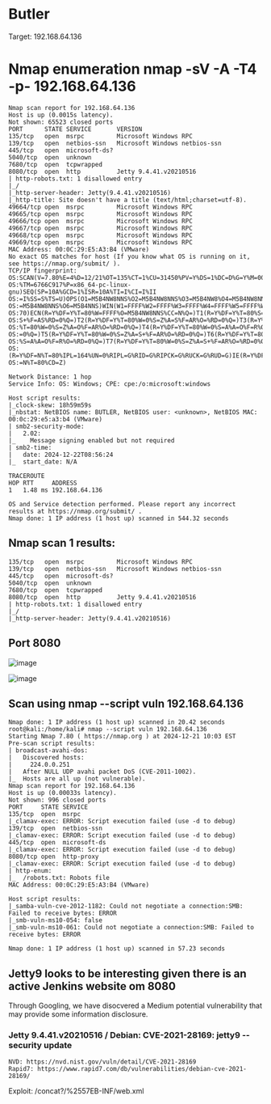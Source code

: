 # Butler

Target: 192.168.64.136

# Nmap enumeration nmap -sV -A -T4 -p- 192.168.64.136
    Nmap scan report for 192.168.64.136                                                        
    Host is up (0.0015s latency).                                                              
    Not shown: 65523 closed ports                                                              
    PORT      STATE SERVICE       VERSION                                                      
    135/tcp   open  msrpc         Microsoft Windows RPC                                        
    139/tcp   open  netbios-ssn   Microsoft Windows netbios-ssn                                
    445/tcp   open  microsoft-ds?                                                              
    5040/tcp  open  unknown                                                                    
    7680/tcp  open  tcpwrapped                                                                 
    8080/tcp  open  http          Jetty 9.4.41.v20210516                                       
    | http-robots.txt: 1 disallowed entry                                                      
    |_/
    |_http-server-header: Jetty(9.4.41.v20210516)
    |_http-title: Site doesn't have a title (text/html;charset=utf-8).
    49664/tcp open  msrpc         Microsoft Windows RPC
    49665/tcp open  msrpc         Microsoft Windows RPC
    49666/tcp open  msrpc         Microsoft Windows RPC
    49667/tcp open  msrpc         Microsoft Windows RPC
    49668/tcp open  msrpc         Microsoft Windows RPC
    49669/tcp open  msrpc         Microsoft Windows RPC
    MAC Address: 00:0C:29:E5:A3:B4 (VMware)
    No exact OS matches for host (If you know what OS is running on it, see https://nmap.org/submit/ ).
    TCP/IP fingerprint:
    OS:SCAN(V=7.80%E=4%D=12/21%OT=135%CT=1%CU=31450%PV=Y%DS=1%DC=D%G=Y%M=000C29
    OS:%TM=6766C917%P=x86_64-pc-linux-gnu)SEQ(SP=10A%GCD=1%ISR=10A%TI=I%CI=I%II
    OS:=I%SS=S%TS=U)OPS(O1=M5B4NW8NNS%O2=M5B4NW8NNS%O3=M5B4NW8%O4=M5B4NW8NNS%O5
    OS:=M5B4NW8NNS%O6=M5B4NNS)WIN(W1=FFFF%W2=FFFF%W3=FFFF%W4=FFFF%W5=FFFF%W6=FF
    OS:70)ECN(R=Y%DF=Y%T=80%W=FFFF%O=M5B4NW8NNS%CC=N%Q=)T1(R=Y%DF=Y%T=80%S=O%A=
    OS:S+%F=AS%RD=0%Q=)T2(R=Y%DF=Y%T=80%W=0%S=Z%A=S%F=AR%O=%RD=0%Q=)T3(R=Y%DF=Y
    OS:%T=80%W=0%S=Z%A=O%F=AR%O=%RD=0%Q=)T4(R=Y%DF=Y%T=80%W=0%S=A%A=O%F=R%O=%RD
    OS:=0%Q=)T5(R=Y%DF=Y%T=80%W=0%S=Z%A=S+%F=AR%O=%RD=0%Q=)T6(R=Y%DF=Y%T=80%W=0
    OS:%S=A%A=O%F=R%O=%RD=0%Q=)T7(R=Y%DF=Y%T=80%W=0%S=Z%A=S+%F=AR%O=%RD=0%Q=)U1
    OS:(R=Y%DF=N%T=80%IPL=164%UN=0%RIPL=G%RID=G%RIPCK=G%RUCK=G%RUD=G)IE(R=Y%DFI
    OS:=N%T=80%CD=Z)
    
    Network Distance: 1 hop
    Service Info: OS: Windows; CPE: cpe:/o:microsoft:windows
    
    Host script results:
    |_clock-skew: 18h59m59s
    |_nbstat: NetBIOS name: BUTLER, NetBIOS user: <unknown>, NetBIOS MAC: 00:0c:29:e5:a3:b4 (VMware)
    | smb2-security-mode: 
    |   2.02: 
    |_    Message signing enabled but not required
    | smb2-time: 
    |   date: 2024-12-22T08:56:24
    |_  start_date: N/A
    
    TRACEROUTE
    HOP RTT     ADDRESS
    1   1.48 ms 192.168.64.136
    
    OS and Service detection performed. Please report any incorrect results at https://nmap.org/submit/ .
    Nmap done: 1 IP address (1 host up) scanned in 544.32 seconds

## Nmap scan 1 results:
    135/tcp   open  msrpc         Microsoft Windows RPC                                        
    139/tcp   open  netbios-ssn   Microsoft Windows netbios-ssn                                
    445/tcp   open  microsoft-ds?                                                              
    5040/tcp  open  unknown                                                                    
    7680/tcp  open  tcpwrapped                                                                 
    8080/tcp  open  http          Jetty 9.4.41.v20210516                                       
    | http-robots.txt: 1 disallowed entry                                                      
    |_/
    |_http-server-header: Jetty(9.4.41.v20210516)
    
## Port 8080 
![image](https://github.com/user-attachments/assets/3c70c2f7-dcf9-4851-a86a-2736dcfa0199)

![image](https://github.com/user-attachments/assets/52a631a1-0dfe-4082-a915-dea8619810d1)

## Scan using nmap --script vuln 192.168.64.136
    Nmap done: 1 IP address (1 host up) scanned in 20.42 seconds
    root@kali:/home/kali# nmap --script vuln 192.168.64.136
    Starting Nmap 7.80 ( https://nmap.org ) at 2024-12-21 10:03 EST
    Pre-scan script results:
    | broadcast-avahi-dos: 
    |   Discovered hosts:
    |     224.0.0.251
    |   After NULL UDP avahi packet DoS (CVE-2011-1002).
    |_  Hosts are all up (not vulnerable).
    Nmap scan report for 192.168.64.136
    Host is up (0.00033s latency).
    Not shown: 996 closed ports
    PORT     STATE SERVICE
    135/tcp  open  msrpc
    |_clamav-exec: ERROR: Script execution failed (use -d to debug)
    139/tcp  open  netbios-ssn
    |_clamav-exec: ERROR: Script execution failed (use -d to debug)
    445/tcp  open  microsoft-ds
    |_clamav-exec: ERROR: Script execution failed (use -d to debug)
    8080/tcp open  http-proxy
    |_clamav-exec: ERROR: Script execution failed (use -d to debug)
    | http-enum: 
    |_  /robots.txt: Robots file
    MAC Address: 00:0C:29:E5:A3:B4 (VMware)
    
    Host script results:
    |_samba-vuln-cve-2012-1182: Could not negotiate a connection:SMB: Failed to receive bytes: ERROR
    |_smb-vuln-ms10-054: false
    |_smb-vuln-ms10-061: Could not negotiate a connection:SMB: Failed to receive bytes: ERROR
    
    Nmap done: 1 IP address (1 host up) scanned in 57.23 seconds

## Jetty9 looks to be interesting given there is an active Jenkins website om 8080
Through Googling, we have disocvered a Medium potential vulnerability that may provide some information disclosure.

### Jetty 9.4.41.v20210516 / Debian: CVE-2021-28169: jetty9 -- security update
    NVD: https://nvd.nist.gov/vuln/detail/CVE-2021-28169
    Rapid7: https://www.rapid7.com/db/vulnerabilities/debian-cve-2021-28169/

Exploit: /concat?/%2557EB-INF/web.xml
